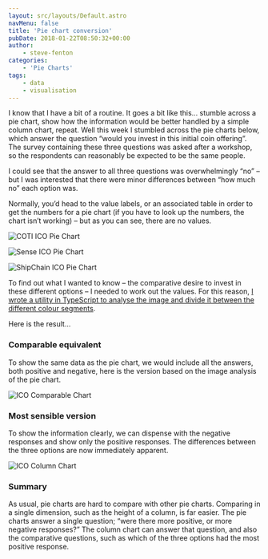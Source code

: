 ```yaml
---
layout: src/layouts/Default.astro
navMenu: false
title: 'Pie chart conversion'
pubDate: 2018-01-22T08:50:32+00:00
author:
    - steve-fenton
categories:
    - 'Pie Charts'
tags:
    - data
    - visualisation
---
```


I know that I have a bit of a routine. It goes a bit like this… stumble across a pie chart, show how the information would be better handled by a simple column chart, repeat. Well this week I stumbled across the pie charts below, which answer the question “would you invest in this initial coin offering”. The survey containing these three questions was asked after a workshop, so the respondents can reasonably be expected to be the same people.

I could see that the answer to all three questions was overwhelmingly “no” – but I was interested that there were minor differences between “how much no” each option was.

Normally, you’d head to the value labels, or an associated table in order to get the numbers for a pie chart (if you have to look up the numbers, the chart isn’t working) – but as you can see, there are no values.

![COTI ICO Pie Chart](/img/2018/01/pie-coti-ico.jpg)

![Sense ICO Pie Chart](/img/2018/01/pie-sense-ico.jpg)

![ShipChain ICO Pie Chart](/img/2018/01/pie-shipchain-ico.jpg)

To find out what I wanted to know – the comparative desire to invest in these different options – I needed to work out the values. For this reason, [I wrote a utility in TypeScript to analyse the image and divide it between the different colour segments](https://www.stevefenton.co.uk/2018/01/typescript-pixel-counter/).

Here is the result…

### Comparable equivalent

To show the same data as the pie chart, we would include all the answers, both positive and negative, here is the version based on the image analysis of the pie chart.

![ICO Comparable Chart](/img/2018/01/ico-column-chart-comparable.png)

### Most sensible version

To show the information clearly, we can dispense with the negative responses and show only the positive responses. The differences between the three options are now immediately apparent.

![ICO Column Chart](/img/2018/01/ico-column-chart.png)

### Summary

As usual, pie charts are hard to compare with other pie charts. Comparing in a single dimension, such as the height of a column, is far easier. The pie charts answer a single question; “were there more positive, or more negative responses?” The column chart can answer that question, and also the comparative questions, such as which of the three options had the most positive response.